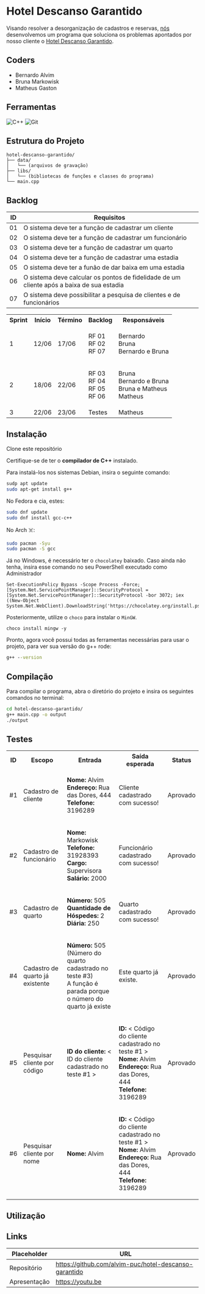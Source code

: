 # Hotel Descanso Garantido

Visando resolver a desorganização de cadastros e reservas, [nós](#coders) desenvolvemos um programa que soluciona os problemas apontados por nosso cliente o [Hotel Descanso Garantido](#hotel-descanso-garantido).

## Coders
- Bernardo Alvim
- Bruna Markowisk
- Matheus Gaston

## Ferramentas

![C++](https://img.shields.io/badge/c++-%2300599C.svg?style=for-the-badge&logo=c%2B%2B&logoColor=white)
![Git](https://img.shields.io/badge/git-%23F05033.svg?style=for-the-badge&logo=git&logoColor=white)


## Estrutura do Projeto

```plaintext
hotel-descanso-garantido/
├── data/
│   └── (arquivos de gravação)
├── libs/
│   └── (bibliotecas de funções e classes do programa)
└── main.cpp 
```

## Backlog

| ID | Requisitos 
|----|----------------------------------------------------
| 01 | O sistema deve ter a função de cadastrar um cliente
| 02 | O sistema deve ter a função de cadastrar um funcionário
| 03 | O sistema deve ter a função de cadastrar um quarto
| 04 | O sistema deve ter a função de cadastrar uma estadia
| 05 | O sistema deve ter a funão de dar baixa em uma estadia
| 06 | O sistema deve calcular os pontos de fidelidade de um cliente após a baixa de sua estadia
| 07 | O sistema deve possibilitar a pesquisa de clientes e de funcionários

<table>
  <tr>
    <th>Sprint</th>
    <th>Início</th>
    <th>Término</th>
    <th>Backlog</th>
    <th>Responsáveis</th>
  </tr>
  <tr>
    <td>1</td>
    <td>12/06</td>
    <td>17/06</td>
    <td>
      <ul style="list-style: none; padding: 0;">
        <li>RF 01</li>
        <li>RF 02</li>
        <li>RF 07</li>
      </ul>
    </td>
    <td>
      <ul style="list-style: none; padding: 0;">
        <li>Bernardo</li>
        <li>Bruna</li>
        <li>Bernardo e Bruna</li>
      </ul>
    </td>
  </tr>
  <tr>
    <td>2</td>
    <td>18/06</td>
    <td>22/06</td>
    <td>
      <ul style="list-style: none; padding: 0;">
        <li>RF 03</li>
        <li>RF 04</li>
        <li>RF 05</li>
        <li>RF 06</li>
      </ul>
    </td>
    <td>
      <ul style="list-style: none; padding: 0;">
        <li>Bruna</li>
        <li>Bernardo e Bruna</li>
        <li>Bruna e Matheus</li>
        <li>Matheus</li>
      </ul>
    </td>
  </tr>
  <tr>
    <td>3</td>
    <td>22/06</td>
    <td>23/06</td>
    <td>Testes</td>
    <td>Matheus</td>
  </tr>
</table>


## Instalação

Clone este repositório

Certifique-se de ter o **compilador de C++** instalado.

Para instalá-los nos sistemas Debian, insira o seguinte comando:  
```bash
sudp apt update
sudo apt-get install g++
```
No Fedora e cia, estes:
```bash
sudo dnf update
sudo dnf install gcc-c++
```
No Arch ☠️:
```bash
sudo pacman -Syu
sudo pacman -S gcc
```
Já no Windows, é necessário ter o `chocolatey` baixado.
Caso ainda não tenha, insira esse comando no seu PowerShell executado como Administrador
```pwsh
Set-ExecutionPolicy Bypass -Scope Process -Force; [System.Net.ServicePointManager]::SecurityProtocol = [System.Net.ServicePointManager]::SecurityProtocol -bor 3072; iex ((New-Object System.Net.WebClient).DownloadString('https://chocolatey.org/install.ps1'))
```
Posteriormente, utilize o `choco` para instalar o `MinGW`.
```pwsh
choco install mingw -y
```
Pronto, agora você possui todas as ferramentas necessárias para usar o projeto, para ver sua versão do g++ rode:
```cmd
g++ --version
```
## Compilação

Para compilar o programa, abra o diretório do projeto e insira os seguintes comandos no terminal:
```sh
cd hotel-descanso-garantido/
g++ main.cpp -o output
./output
```

## Testes

<table>
  <tr>
    <th>ID</th>
    <th>Escopo</th>
    <th>Entrada</th>
    <th>Saída esperada</th>
    <th>Status</th>
  </tr>
  <tr>
    <td>#1</td>
    <td>Cadastro de cliente</td>
    <td>
      <ul style="list-style: none; padding: 0;">
        <li><strong>Nome: </strong> Alvim</li>
        <li><strong>Endereço: </strong> Rua das Dores, 444</li>
        <li><strong>Telefone: </strong> 3196289</li>
      </ul>
    </td>
    <td>Cliente cadastrado com sucesso!</td>
    <td>Aprovado</td>
  </tr>
  <tr>
    <td>#2</td>
    <td>Cadastro de funcionário</td>
    <td>
      <ul style="list-style: none; padding: 0;">
        <li><strong>Nome: </strong> Markowisk</li>
        <li><strong>Telefone: </strong> 31928393</li>
        <li><strong>Cargo: </strong> Supervisora</li>
        <li><strong>Salário: </strong> 2000</li>
      </ul>
    </td>
    <td>Funcionário cadastrado com sucesso!</td>
    <td>Aprovado</td>
  </tr>
  <tr>
    <td>#3</td>
    <td>Cadastro de quarto</td>
    <td>
      <ul style="list-style: none; padding: 0;">
        <li><strong>Número: </strong> 505</li>
        <li><strong>Quantidade de Hóspedes: </strong> 2</li>
        <li><strong>Diária: </strong> 250</li>
      </ul>
    </td>
    <td>Quarto cadastrado com sucesso!</td>
    <td>Aprovado</td>
  </tr>
  <tr>
    <td>#4</td>
    <td>Cadastro de quarto já existente</td>
    <td>
      <ul style="list-style: none; padding: 0;">
        <li><strong>Número: </strong> 505 (Número do quarto cadastrado no teste #3)</li>
        <li>A função é parada porque o número do quarto já existe</li>
      </ul>
    </td>
    <td>Este quarto já existe.</td>
    <td>Aprovado</td>
  </tr>
  <tr>
    <td>#5</td>
    <td>Pesquisar cliente por código</td>
    <td>
      <ul style="list-style: none; padding: 0;">
        <li><strong>ID do cliente: </strong> < ID do cliente cadastrado no teste #1 ></li>
      </ul>
    </td>
    <td>
      <ul style="list-style: none; padding: 0;">
        <li><strong>ID: </strong> < Código do cliente cadastrado no teste #1 ></li>
        <li><strong>Nome: </strong> Alvim</li>
        <li><strong>Endereço: </strong> Rua das Dores, 444</li>
        <li><strong>Telefone: </strong> 3196289</li>
      </ul>
    </td>
    <td>Aprovado</td>
  </tr>
  <tr>
    <td>#6</td>
    <td>Pesquisar cliente por nome</td>
    <td>
      <ul style="list-style: none; padding: 0;">
        <li><strong>Nome: </strong> Alvim</li>
      </ul>
    </td>
    <td>
      <ul style="list-style: none; padding: 0;">
        <li><strong>ID: </strong> < Código do cliente cadastrado no teste #1 ></li>
        <li><strong>Nome: </strong> Alvim</li>
        <li><strong>Endereço: </strong> Rua das Dores, 444</li>
        <li><strong>Telefone: </strong> 3196289</li>
      </ul>
    </td>
    <td>Aprovado</td>
  </tr>
</table>

## Utilização

## Links

| Placeholder  | URL 
---------------|-------------------------------
| Repositório  | https://github.com/alvim-puc/hotel-descanso-garantido
| Apresentação | https://youtu.be
